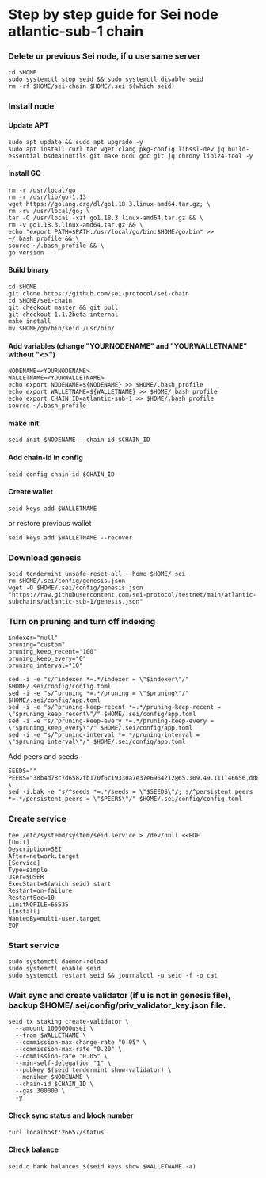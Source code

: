 # Step by step guide for Sei node atlantic-sub-1 chain

### Delete ur previous Sei node, if u use same server
```
cd $HOME
sudo systemctl stop seid && sudo systemctl disable seid
rm -rf $HOME/sei-chain $HOME/.sei $(which seid)
```
### Install node
#### Update APT
```
sudo apt update && sudo apt upgrade -y
sudo apt install curl tar wget clang pkg-config libssl-dev jq build-essential bsdmainutils git make ncdu gcc git jq chrony liblz4-tool -y
```
#### Install GO
```
rm -r /usr/local/go
rm -r /usr/lib/go-1.13
wget https://golang.org/dl/go1.18.3.linux-amd64.tar.gz; \
rm -rv /usr/local/go; \
tar -C /usr/local -xzf go1.18.3.linux-amd64.tar.gz && \
rm -v go1.18.3.linux-amd64.tar.gz && \
echo "export PATH=$PATH:/usr/local/go/bin:$HOME/go/bin" >> ~/.bash_profile && \
source ~/.bash_profile && \
go version
```
#### Build binary
```
cd $HOME
git clone https://github.com/sei-protocol/sei-chain
cd $HOME/sei-chain
git checkout master && git pull
git checkout 1.1.2beta-internal
make install
mv $HOME/go/bin/seid /usr/bin/
```
#### Add variables (change "YOURNODENAME" and "YOURWALLETNAME" without "<>")
```
NODENAME=<YOURNODENAME>
WALLETNAME=<YOURWALLETNAME>
echo export NODENAME=${NODENAME} >> $HOME/.bash_profile
echo export WALLETNAME=${WALLETNAME} >> $HOME/.bash_profile
echo export CHAIN_ID=atlantic-sub-1 >> $HOME/.bash_profile
source ~/.bash_profile
```
#### make init
```
seid init $NODENAME --chain-id $CHAIN_ID
```
#### Add chain-id in config
```
seid config chain-id $CHAIN_ID
```
#### Create wallet
```
seid keys add $WALLETNAME
```
or restore previous wallet
```
seid keys add $WALLETNAME --recover
```
### Download genesis
```
seid tendermint unsafe-reset-all --home $HOME/.sei
rm $HOME/.sei/config/genesis.json
wget -O $HOME/.sei/config/genesis.json "https://raw.githubusercontent.com/sei-protocol/testnet/main/atlantic-subchains/atlantic-sub-1/genesis.json"
```
### Turn on pruning and turn off indexing
```
indexer="null"
pruning="custom"
pruning_keep_recent="100"
pruning_keep_every="0"
pruning_interval="10"

sed -i -e "s/^indexer *=.*/indexer = \"$indexer\"/" $HOME/.sei/config/config.toml
sed -i -e "s/^pruning *=.*/pruning = \"$pruning\"/" $HOME/.sei/config/app.toml
sed -i -e "s/^pruning-keep-recent *=.*/pruning-keep-recent = \"$pruning_keep_recent\"/" $HOME/.sei/config/app.toml
sed -i -e "s/^pruning-keep-every *=.*/pruning-keep-every = \"$pruning_keep_every\"/" $HOME/.sei/config/app.toml
sed -i -e "s/^pruning-interval *=.*/pruning-interval = \"$pruning_interval\"/" $HOME/.sei/config/app.toml
```
Add peers and seeds
```
SEEDS=""
PEERS="38b4d78c7d6582fb170f6c19330a7e37e6964212@65.109.49.111:46656,dd8b73cad778d622c255e6dcebf42262985bae1d@65.21.151.93:36656,e14cb72edc5bf06a55efa7ad1f5b3a5b9a8b167d@65.108.140.222:12656,4b8d694de8ae2348f6aea37a835ee9cd9bbfaed1@144.76.224.246:20656"; \
sed -i.bak -e "s/^seeds *=.*/seeds = \"$SEEDS\"/; s/^persistent_peers *=.*/persistent_peers = \"$PEERS\"/" $HOME/.sei/config/config.toml
```
### Create service
```
tee /etc/systemd/system/seid.service > /dev/null <<EOF
[Unit]
Description=SEI
After=network.target
[Service]
Type=simple
User=$USER
ExecStart=$(which seid) start
Restart=on-failure
RestartSec=10
LimitNOFILE=65535
[Install]
WantedBy=multi-user.target
EOF
```
### Start service
```
sudo systemctl daemon-reload
sudo systemctl enable seid
sudo systemctl restart seid && journalctl -u seid -f -o cat
```
### Wait sync and create validator (if u is not in genesis file), backup $HOME/.sei/config/priv_validator_key.json file.
```
seid tx staking create-validator \
  --amount 1000000usei \
  --from $WALLETNAME \
  --commission-max-change-rate "0.05" \
  --commission-max-rate "0.20" \
  --commission-rate "0.05" \
  --min-self-delegation "1" \
  --pubkey $(seid tendermint show-validator) \
  --moniker $NODENAME \
  --chain-id $CHAIN_ID \
  --gas 300000 \
  -y
```
#### Check sync status and block number
```
curl localhost:26657/status
```
#### Check balance
```
seid q bank balances $(seid keys show $WALLETNAME -a)
```
